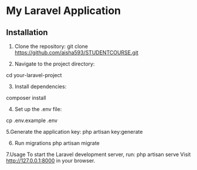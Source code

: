 # My Laravel Application

## Installation

1. Clone the repository:
   git clone https://github.com/aisha593/STUDENTCOURSE.git

2. Navigate to the project directory:

cd your-laravel-project

3. Install dependencies:
   
composer install

4. Set up the .env file:

cp .env.example .env

5.Generate the application key:
php artisan key:generate

6. Run migrations 
php artisan migrate

7.Usage
To start the Laravel development server, run:
php artisan serve
Visit http://127.0.0.1:8000 in your browser.
